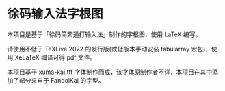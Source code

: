 # 徐码输入法字根图

本项目是基于「徐码简繁通打输入法」制作的字根图，使用 LaTeX 编写。

请使用不低于 TeXLive 2022 的发行版(或低版本手动安装 tabularray 宏包)，使用 XeLaTeX 编译可得 pdf 文件。

本项目基于 xuma-kai.ttf 字体制作而成，该字体原制作者不详，本项目在其中添加了部分来自于 FandolKai 的字型。